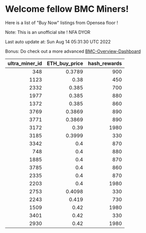 # Welcome fellow BMC Miners!
Here is a list of "Buy Now" listings from Opensea floor !

Note: This is an unofficial site ! NFA DYOR

Last auto update at: Sun Aug 14 05:31:30 UTC 2022

Bonus: Do check out a more advanced [BMC-Overview-Dashboard](https://dune.com/defifunk/BMC-Overview-Dashboard)


|   ultra_miner_id |   ETH_buy_price |   hash_rewards |
|-----------------:|----------------:|---------------:|
|              348 |          0.3789 |            900 |
|             1123 |          0.38   |            450 |
|             2332 |          0.385  |            700 |
|             1977 |          0.385  |            880 |
|             1372 |          0.385  |            860 |
|             3769 |          0.3869 |            890 |
|             3771 |          0.3869 |            890 |
|             3172 |          0.39   |           1980 |
|             3185 |          0.3999 |            330 |
|             3342 |          0.4    |            870 |
|              748 |          0.4    |            880 |
|             1885 |          0.4    |            870 |
|             3785 |          0.4    |            860 |
|             2335 |          0.4    |            870 |
|             2203 |          0.4    |           1980 |
|             2753 |          0.4098 |            330 |
|             2243 |          0.419  |            730 |
|             1509 |          0.42   |           1980 |
|             3401 |          0.42   |            330 |
|             2930 |          0.42   |           1980 |